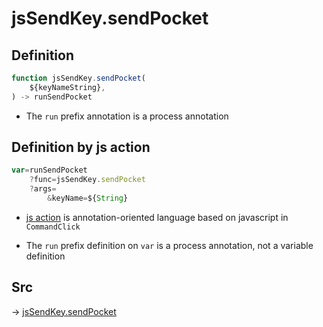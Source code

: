 # jsSendKey.sendPocket

## Definition

```js.js
function jsSendKey.sendPocket(
	${keyNameString},
) -> runSendPocket
```

- The `run` prefix annotation is a process annotation
## Definition by js action

```js.js
var=runSendPocket
	?func=jsSendKey.sendPocket
	?args=
		&keyName=${String}
```

- [js action](#) is annotation-oriented language based on javascript in `CommandClick`

- The `run` prefix definition on `var` is a process annotation, not a variable definition

## Src

-> [jsSendKey.sendPocket](https://github.com/puutaro/CommandClick/blob/master/app/src/main/java/com/puutaro/commandclick/fragment_lib/terminal_fragment/js_interface/JsSendKey.kt#L22)


